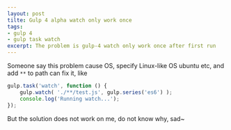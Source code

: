 ```yaml
---
layout: post
tilte: Gulp 4 alpha watch only work once
tags:
- gulp 4
- gulp task watch
excerpt: The problem is gulp-4 watch only work once after first run 
---
```


Someone say this problem cause OS, specify Linux-like OS ubuntu etc, and add `**` to path can fix it, like

```javascript
gulp.task('watch', function () {
    gulp.watch( './**/test.js', gulp.series('es6') );
    console.log('Running watch...');
}); 
```
But the solution does not work on me, do not know why, sad~